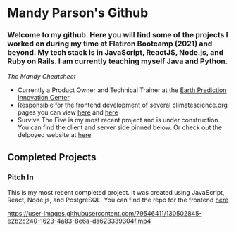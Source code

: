 # Mandy Parson's Github 

### Welcome to my github. Here you will find some of the projects I worked on during my time at Flatiron Bootcamp (2021) and beyond. My tech stack is in JavaScript, ReactJS, Node.js, and Ruby on Rails. I am currently teaching myself Java and Python. 

<i>The Mandy Cheatsheet</i>
* Currently a Product Owner and Technical Trainer at the [Earth Prediction Innovation Center](epic.noaa.gov)
* Responsible for the frontend development of several climatescience.org pages you can view [here](https://climatescience.org/children) and [here](https://climatescience.org/about)
* Survive The Five is my most recent project and is under construction. You can find the client and server side pinned below. Or check out the delpoyed website at [here](https://survivethefive.herokuapp.com/)

## Completed Projects

### Pitch In
This is my most recent completed project. It was created using JavaScript, React, Node.js, and PostgreSQL. You can find the repo for the frontend [here](https://github.com/mandykparson/pitch-in-fe)

https://user-images.githubusercontent.com/79546411/130502845-e2b2c240-1623-4a83-8e6a-da623339304f.mp4



